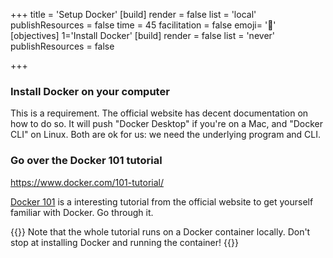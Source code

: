 +++
title = 'Setup Docker'
[build]
render = false
list = 'local'
publishResources = false
time = 45
facilitation = false
emoji= '🚢'
[objectives]
    1='Install Docker'
[build]
  render = false
  list = 'never'
  publishResources = false

+++

### Install Docker on your computer

This is a requirement. The official website has decent documentation on how to do so. It will push "Docker Desktop" if you're on a Mac, and "Docker CLI" on Linux. Both are ok for us: we need the underlying program and CLI.

### Go over the Docker 101 tutorial

https://www.docker.com/101-tutorial/

[Docker 101](https://www.docker.com/101-tutorial/) is a interesting tutorial from the official website to get yourself familiar with Docker. Go through it.

{{<note type="tip" title="Complete the tutorial">}}
Note that the whole tutorial runs on a Docker container locally. Don't stop at installing Docker and running the container!
{{</note>}}
